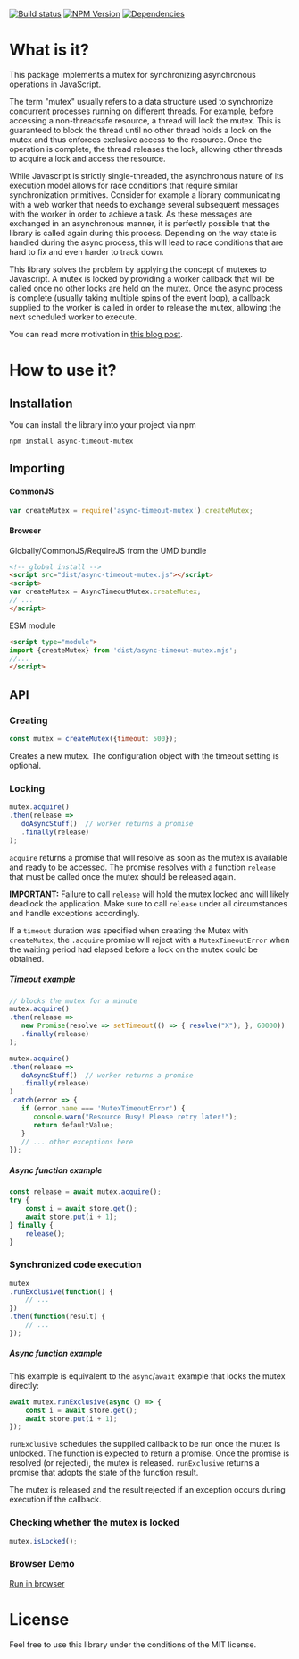 [![Build status](https://travis-ci.org/semmel/async-timeout-mutex.svg?branch=with-timeout)](https://travis-ci.org/semmel/async-timeout-mutex)
[![NPM Version](https://badge.fury.io/js/async-timeout-mutex.svg)](https://www.npmjs.com/package/async-timeout-mutex)
[![Dependencies](https://david-dm.org/semmel/async-timeout-mutex.svg)](https://david-dm.org/semmel/async-timeout-mutex)

# What is it?

This package implements a mutex for synchronizing asynchronous operations in
JavaScript.

The term "mutex" usually refers to a data structure used to synchronize
concurrent processes running on different threads. For example, before accessing
a non-threadsafe resource, a thread will lock the mutex. This is guaranteed
to block the thread until no other thread holds a lock on the mutex and thus
enforces exclusive access to the resource. Once the operation is complete, the
thread releases the lock, allowing other threads to acquire a lock and access the
resource.

While Javascript is strictly single-threaded, the asynchronous nature of its
execution model allows for race conditions that require similar synchronization
primitives. Consider for example a library communicating with a web worker that
needs to exchange several subsequent messages with the worker in order to achieve
a task. As these messages are exchanged in an asynchronous manner, it is perfectly
possible that the library is called again during this process. Depending on the
way state is handled during the async process, this will lead to race conditions
that are hard to fix and even harder to track down.

This library solves the problem by applying the concept of mutexes to Javascript.
A mutex is locked by providing a worker callback that will be called once no other locks
are held on the mutex. Once the async process is complete (usually taking multiple
spins of the event loop), a callback supplied to the worker is called in order
to release the mutex, allowing the next scheduled worker to execute.

You can read more motivation in [this blog post](https://blog.mayflower.de/6369-javascript-mutex-synchronizing-async-operations.html).

# How to use it?

## Installation

You can install the library into your project via npm

    npm install async-timeout-mutex

## Importing

#### CommonJS
```javascript
var createMutex = require('async-timeout-mutex').createMutex;
```

#### Browser
Globally/CommonJS/RequireJS from the UMD bundle

```html
<!-- global install -->
<script src="dist/async-timeout-mutex.js"></script>
<script>
var createMutex = AsyncTimeoutMutex.createMutex;
// ...
</script>
```

ESM module
```html
<script type="module">
import {createMutex} from 'dist/async-timeout-mutex.mjs';
//...
</script>
```

##  API

### Creating

```javascript
const mutex = createMutex({timeout: 500});
```

Creates a new mutex. The configuration object with the timeout setting is optional.

### Locking

```javascript
mutex.acquire()
.then(release =>
   doAsyncStuff()  // worker returns a promise
   .finally(release)
);
```

`acquire` returns a promise that will resolve as soon as the mutex is
available and ready to be accessed. The promise resolves with a function `release` that
must be called once the mutex should be released again.

**IMPORTANT:** Failure to call `release` will hold the mutex locked and will
likely deadlock the application. Make sure to call `release` under all circumstances
and handle exceptions accordingly.

If a `timeout` duration was specified when creating the Mutex with `createMutex`, the `.acquire` promise
will reject with a `MutexTimeoutError` when the waiting period had elapsed before a lock on the mutex could be obtained.

##### Timeout example

```javascript
// blocks the mutex for a minute
mutex.acquire()
.then(release => 
   new Promise(resolve => setTimeout(() => { resolve("X"); }, 60000))
   .finally(release)
);

mutex.acquire()
.then(release =>
   doAsyncStuff()  // worker returns a promise
   .finally(release)
)
.catch(error => {
   if (error.name === 'MutexTimeoutError') {
      console.warn("Resource Busy! Please retry later!");
      return defaultValue;
   }
   // ... other exceptions here
});
```

##### Async function example

```javascript
const release = await mutex.acquire();
try {
    const i = await store.get();
    await store.put(i + 1);
} finally {
    release();
}
```

### Synchronized code execution

```javascript
mutex
.runExclusive(function() {
    // ...
})
.then(function(result) {
    // ...
});
```

##### Async function example

This example is equivalent to the `async`/`await` example that
locks the mutex directly:

```javascript
await mutex.runExclusive(async () => {
    const i = await store.get();
    await store.put(i + 1);
});
```

`runExclusive` schedules the supplied callback to be run once the mutex is unlocked.
The function is expected to return a promise. Once the promise is resolved (or rejected), the mutex is released.
`runExclusive` returns a promise that adopts the state of the function result.

The mutex is released and the result rejected if an exception occurs during execution
if the callback.

### Checking whether the mutex is locked

```javascript
mutex.isLocked();
```

### Browser Demo

[Run in browser](https://htmlpreview.github.io/?https://github.com/semmel/async-timeout-mutex/blob/with-timeout/demo/demo.html)

# License

Feel free to use this library under the conditions of the MIT license.
